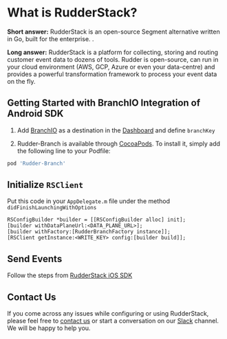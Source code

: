 # What is RudderStack?

**Short answer:** 
RudderStack is an open-source Segment alternative written in Go, built for the enterprise. .

**Long answer:** 
RudderStack is a platform for collecting, storing and routing customer event data to dozens of tools. Rudder is open-source, can run in your cloud environment (AWS, GCP, Azure or even your data-centre) and provides a powerful transformation framework to process your event data on the fly.

## Getting Started with BranchIO Integration of Android SDK
1. Add [BranchIO](https://branch.io) as a destination in the [Dashboard](https://app.rudderstack.com/) and define ```branchKey```

2. Rudder-Branch is available through [CocoaPods](https://cocoapods.org). To install it, simply add the following line to your Podfile:

```ruby
pod 'Rudder-Branch'
```

## Initialize ```RSClient```
Put this code in your ```AppDelegate.m``` file under the method ```didFinishLaunchingWithOptions```
```
RSConfigBuilder *builder = [[RSConfigBuilder alloc] init];
[builder withDataPlaneUrl:<DATA_PLANE_URL>];
[builder withFactory:[RudderBranchFactory instance]];
[RSClient getInstance:<WRITE_KEY> config:[builder build]];
```

## Send Events
Follow the steps from [RudderStack iOS SDK](https://github.com/rudderlabs/rudder-sdk-ios)

## Contact Us
If you come across any issues while configuring or using RudderStack, please feel free to [contact us](https://rudderstack.com/contact/) or start a conversation on our [Slack](https://resources.rudderstack.com/join-rudderstack-slack) channel. We will be happy to help you.
